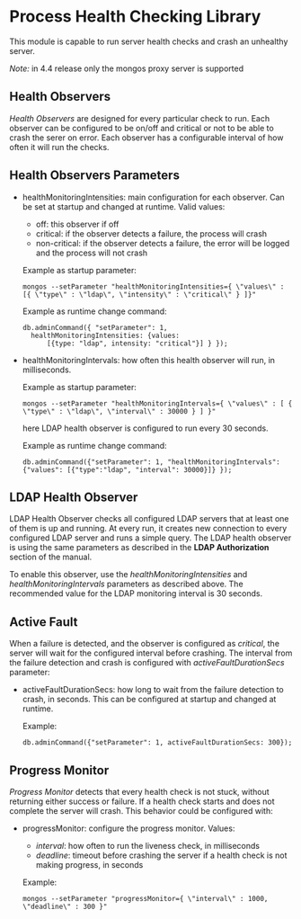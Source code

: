 # Process Health Checking Library

This module is capable to run server health checks and crash an unhealthy server.

_Note:_ in 4.4 release only the mongos proxy server is supported

## Health Observers

_Health Observers_ are designed for every particular check to run. Each observer can be configured to be on/off and critical or not to be able to crash the serer on error. Each observer has a configurable interval of how often it will run the checks.

## Health Observers Parameters

- healthMonitoringIntensities: main configuration for each observer. Can be set at startup and changed at runtime. Valid values:

  - off: this observer if off
  - critical: if the observer detects a failure, the process will crash
  - non-critical: if the observer detects a failure, the error will be logged and the process will not crash

  Example as startup parameter:

  ```
  mongos --setParameter "healthMonitoringIntensities={ \"values\" : [{ \"type\" : \"ldap\", \"intensity\" : \"critical\" } ]}"
  ```

  Example as runtime change command:

  ```
  db.adminCommand({ "setParameter": 1,
    healthMonitoringIntensities: {values:
        [{type: "ldap", intensity: "critical"}] } });
  ```

- healthMonitoringIntervals: how often this health observer will run, in milliseconds.

  Example as startup parameter:

  ```
  mongos --setParameter "healthMonitoringIntervals={ \"values\" : [ { \"type\" : \"ldap\", \"interval\" : 30000 } ] }"
  ```

  here LDAP health observer is configured to run every 30 seconds.

  Example as runtime change command:

  ```
  db.adminCommand({"setParameter": 1, "healthMonitoringIntervals":{"values": [{"type":"ldap", "interval": 30000}]} });
  ```

## LDAP Health Observer

LDAP Health Observer checks all configured LDAP servers that at least one of them is up and running. At every run, it creates new connection to every configured LDAP server and runs a simple query. The LDAP health observer is using the same parameters as described in the **LDAP Authorization** section of the manual.

To enable this observer, use the _healthMonitoringIntensities_ and _healthMonitoringIntervals_ parameters as described above. The recommended value for the LDAP monitoring interval is 30 seconds.

## Active Fault

When a failure is detected, and the observer is configured as _critical_, the server will wait for the configured interval before crashing. The interval from the failure detection and crash is configured with _activeFaultDurationSecs_ parameter:

- activeFaultDurationSecs: how long to wait from the failure detection to crash, in seconds. This can be configured at startup and changed at runtime.

  Example:

  ```
  db.adminCommand({"setParameter": 1, activeFaultDurationSecs: 300});
  ```

## Progress Monitor

_Progress Monitor_ detects that every health check is not stuck, without returning either success or failure. If a health check starts and does not complete the server will crash. This behavior could be configured with:

- progressMonitor: configure the progress monitor. Values:

  - _interval_: how often to run the liveness check, in milliseconds
  - _deadline_: timeout before crashing the server if a health check is not making progress, in seconds

  Example:

  ```
  mongos --setParameter "progressMonitor={ \"interval\" : 1000, \"deadline\" : 300 }"
  ```
